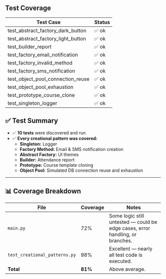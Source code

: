 ##  Test Coverage

| Test Case                                 | Status |
|------------------------------------------|--------|
| test_abstract_factory_dark_button         | ✅ ok  |
| test_abstract_factory_light_button        | ✅ ok  |
| test_builder_report                       | ✅ ok  |
| test_factory_email_notification           | ✅ ok  |
| test_factory_invalid_method               | ✅ ok  |
| test_factory_sms_notification             | ✅ ok  |
| test_object_pool_connection_reuse         | ✅ ok  |
| test_object_pool_exhaustion               | ✅ ok  |
| test_prototype_course_clone               | ✅ ok  |
| test_singleton_logger                     | ✅ ok  |

## ✅ Test Summary

- ✅ **10 tests** were discovered and run  
- ✅ **Every creational pattern was covered:**
  - **Singleton:** Logger  
  - **Factory Method:** Email & SMS notification creation  
  - **Abstract Factory:** UI themes  
  - **Builder:** Attendance report  
  - **Prototype:** Course template cloning  
  - **Object Pool:** Simulated DB connection reuse and exhaustion  

---

## 📊 Coverage Breakdown

| File                       | Coverage | Notes                                                                 |
|----------------------------|----------|------------------------------------------------------------------------|
| `main.py`                  | 72%      | Some logic still untested — could be edge cases, error handling, or branches. |
| `test_creational_patterns.py` | 98%      | Excellent — nearly all test code is executed.                          |
| **Total**                  | **81%**  | Above average.                                |
